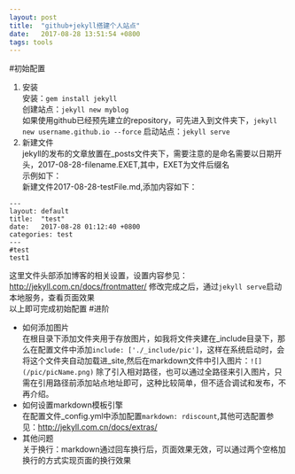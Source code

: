 ```yaml
---
layout: post
title:  "github+jekyll搭建个人站点"
date:   2017-08-28 13:51:54 +0800
tags: tools
---
```


#初始配置


1. 安装  
安装：`gem install jekyll`  
创建站点：`jekyll new myblog`  
如果使用github已经预先建立的repository，可先进入到文件夹下，`jekyll new username.github.io --force`
启动站点：`jekyll serve`  
2. 新建文件  
jekyll的发布的文章放置在_posts文件夹下，需要注意的是命名需要以日期开头，2017-08-28-filename.EXET,其中，EXET为文件后缀名  
示例如下：  
新建文件2017-08-28-testFile.md,添加内容如下：

```
---
layout: default
title:  "test"
date:   2017-08-28 01:12:40 +0800
categories: test
---
#test
test1
```
这里文件头部添加博客的相关设置，设置内容参见：http://jekyll.com.cn/docs/frontmatter/
修改完成之后，通过`jekyll serve`启动本地服务，查看页面效果  
以上即可完成初始配置
#进阶
* 如何添加图片  
在根目录下添加文件夹用于存放图片，如我将文件夹建在_include目录下，那么在配置文件中添加`include: ['./_include/pic']`，这样在系统启动时，会将这个文件夹自动加载进_site,然后在markdown文件中引入图片：`![](/pic/picName.png)`
除了引入相对路径，也可以通过全路径来引入图片，只需在引用路径前添加站点地址即可，这种比较简单，但不适合调试和发布，不再介绍。
* 如何设置markdown模板引擎  
在配置文件_config.yml中添加配置`markdown: rdiscount`,其他可选配置参见：http://jekyll.com.cn/docs/extras/  
* 其他问题  
关于换行：markdown通过回车换行后，页面效果无效，可以通过两个空格加换行的方式实现页面的换行效果  


